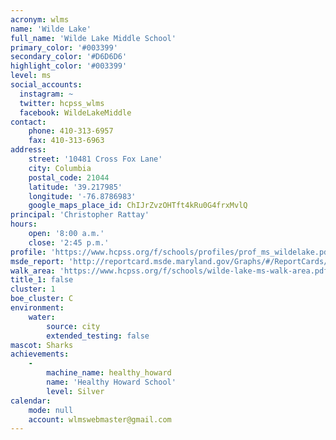 ```yaml
---
acronym: wlms
name: 'Wilde Lake'
full_name: 'Wilde Lake Middle School'
primary_color: '#003399'
secondary_color: '#D6D6D6'
highlight_color: '#003399'
level: ms
social_accounts:
  instagram: ~
  twitter: hcpss_wlms
  facebook: WildeLakeMiddle
contact:
    phone: 410-313-6957
    fax: 410-313-6963
address:
    street: '10481 Cross Fox Lane'
    city: Columbia
    postal_code: 21044
    latitude: '39.217985'
    longitude: '-76.8786983'
    google_maps_place_id: ChIJrZvzOHTft4kRu0G4frxMvlQ
principal: 'Christopher Rattay'
hours:
    open: '8:00 a.m.'
    close: '2:45 p.m.'
profile: 'https://www.hcpss.org/f/schools/profiles/prof_ms_wildelake.pdf'
msde_report: 'http://reportcard.msde.maryland.gov/Graphs/#/ReportCards/ReportCardSchool/1//1/13/0512/'
walk_area: 'https://www.hcpss.org/f/schools/wilde-lake-ms-walk-area.pdf'
title_1: false
cluster: 1
boe_cluster: C
environment:
    water:
        source: city
        extended_testing: false
mascot: Sharks
achievements:
    -
        machine_name: healthy_howard
        name: 'Healthy Howard School'
        level: Silver
calendar:
    mode: null
    account: wlmswebmaster@gmail.com
---
```

